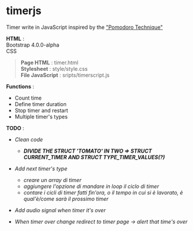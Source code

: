 # timerjs
Timer write in JavaScript inspired by the ["Pomodoro Technique"](https://en.wikipedia.org/wiki/Pomodoro_Technique)  

**HTML** :   
Bootstrap 4.0.0-alpha  
CSS 

> **Page HTML** : timer.html  
> **Stylesheet** : style/style.css   
> **File JavaScript** : sripts/timerscript.js 

**Functions** :  
- Count time    
- Define timer duration  
- Stop timer and restart    
- Multiple timer's types  

**TODO** :   
- *Clean code* 
  - ***DIVIDE THE STRUCT 'TOMATO' IN TWO => STRUCT CURRENT_TIMER AND STRUCT TYPE_TIMER_VALUES(?)***
- *Add next timer's type*
  - *creare un array di timer*
  - *aggiungere l'opzione di mandare in loop il ciclo di timer*
  - *contare i cicli di timer fatti fin'ora, o il tempo in cui si è lavorato, è qual'è/come sarà il prossimo timer*

- *Add audio signal when timer it's over*
- *When timer over change redirect to timer page -> alert that time's over*
